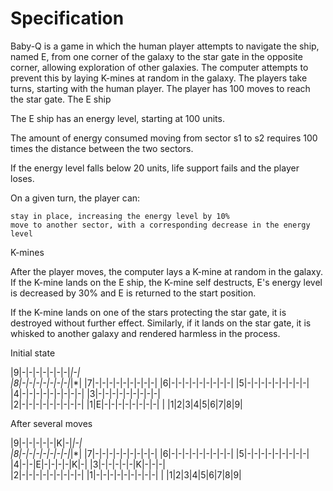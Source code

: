 Specification
==============
Baby-Q is a game in which the human player attempts to navigate the ship, named E, from one corner of the galaxy to the star gate in the opposite corner, allowing exploration of other galaxies. The computer attempts to prevent this by laying K-mines at random in the galaxy. The players take turns, starting with the human player. The player has 100 moves to reach the star gate.
The E ship

The E ship has an energy level, starting at 100 units.

The amount of energy consumed moving from sector s1 to s2 requires 100 times the distance between the two sectors.

If the energy level falls below 20 units, life support fails and the player loses.

On a given turn, the player can:

    stay in place, increasing the energy level by 10%
    move to another sector, with a corresponding decrease in the energy level

K-mines

After the player moves, the computer lays a K-mine at random in the galaxy. If the K-mine lands on the E ship, the K-mine self destructs, E's energy level is decreased by 30% and E is returned to the start position.

If the K-mine lands on one of the stars protecting the star gate, it is destroyed without further effect. Similarly, if it lands on the star gate, it is whisked to another galaxy and rendered harmless in the process.

Initial state

|9|-|-|-|-|-|-|-|*|-|  
|8|-|-|-|-|-|-|-|*|*|
|7|-|-|-|-|-|-|-|-|-|
|6|-|-|-|-|-|-|-|-|-|
|5|-|-|-|-|-|-|-|-|-|
|4|-|-|-|-|-|-|-|-|-| 
|3|-|-|-|-|-|-|-|-|-|  
|2|-|-|-|-|-|-|-|-|-|
|1|E|-|-|-|-|-|-|-|-|
| |1|2|3|4|5|6|7|8|9| 

After several moves

|9|-|-|-|-|-|K|-|*|-|  
|8|-|-|-|-|-|-|-|*|*|
|7|-|-|-|-|-|-|-|-|-|
|6|-|-|-|-|-|-|-|-|-|
|5|-|-|-|-|-|-|-|-|-|
|4|-|-|E|-|-|-|-|K|-| 
|3|-|-|-|-|-|K|-|-|-|  
|2|-|-|-|-|-|-|-|-|-|
|1|-|-|-|-|-|-|-|-|-|
| |1|2|3|4|5|6|7|8|9| 

